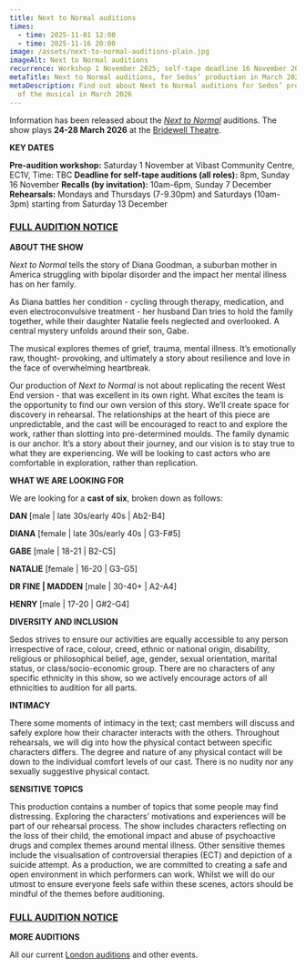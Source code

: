 ```yaml
---
title: Next to Normal auditions
times:
  - time: 2025-11-01 12:00
  - time: 2025-11-16 20:00
image: /assets/next-to-normal-auditions-plain.jpg
imageAlt: Next to Normal auditions
recurrence: Workshop 1 November 2025; self-tape deadline 16 November 2025
metaTitle: Next to Normal auditions, for Sedos’ production in March 2026
metaDescription: Find out about Next to Normal auditions for Sedos’ production
  of the musical in March 2026
---
```

Information has been released about the *[Next to Normal](https://www.sedos.co.uk/shows/2026-next-to-normal)* auditions. The show plays **24-28 March 2026** at the [Bridewell Theatre](<>). 

**KEY DATES**

**Pre-audition workshop:** Saturday 1 November at Vibast Community Centre, EC1V, Time: TBC
[](<>)**Deadline for self-tape auditions (all roles):** 8pm, Sunday 16 November[](<>)
**Recalls (by invitation):** 10am-6pm, Sunday 7 December
**Rehearsals:** [](<>)Mondays and Thursdays (7-9.30pm) and Saturdays (10am-3pm) starting from Saturday 13 December

### **[FULL AUDITION NOTICE](https://drive.google.com/file/d/1QpeTxcA5eKYpxGKbtc8yeyMUOUNox106/view?usp=sharing)**

**ABOUT THE SHOW**

*Next to Normal* tells the story of Diana Goodman, a suburban mother in America struggling with bipolar disorder and the impact her mental illness has on her family.

As Diana battles her condition - cycling through therapy, medication, and even electroconvulsive treatment - her husband Dan tries to hold the family together, while their daughter Natalie feels neglected and overlooked. A central mystery unfolds around their son, Gabe.

The musical explores themes of grief, trauma, mental illness. It’s emotionally raw, thought- provoking, and ultimately a story about resilience and love in the face of overwhelming heartbreak. 

Our production of *Next to Normal* is not about replicating the recent West End version - that was excellent in its own right. What excites the team is the opportunity to find our own version of this story. We’ll create space for discovery in rehearsal. The relationships at the heart of this piece are unpredictable, and the cast will be encouraged to react to and explore the work, rather than slotting into pre-determined moulds. The family dynamic is our anchor. It’s a story about their journey, and our vision is to stay true to what they are experiencing. We will be looking to cast actors who are comfortable in exploration, rather than replication.

**WHAT WE ARE LOOKING FOR**

We are looking for a **cast of six**, broken down as follows:

**DAN** \[male | late 30s/early 40s | Ab2-B4]

**DIANA** \[female | late 30s/early 40s | G3-F#5]

**GABE** \[male | 18-21 | B2-C5]

**NATALIE** \[female | 16-20 | G3-G5]

**DR FINE | MADDEN** \[male | 30-40+ | A2-A4]

**HENRY** \[male | 17-20 | G#2-G4]

**DIVERSITY AND INCLUSION**

Sedos strives to ensure our activities are equally accessible to any person irrespective of race, colour, creed, ethnic or national origin, disability, religious or philosophical belief, age, gender, sexual orientation, marital status, or class/socio-economic group. There are no characters of any specific ethnicity in this show, so we actively encourage actors of all ethnicities to audition for all parts.

**INTIMACY**

There some moments of intimacy in the text; cast members will discuss and safely explore how their character interacts with the others. Throughout rehearsals, we will dig into how the physical contact between specific characters differs. The degree and nature of any physical contact will be down to the individual comfort levels of our cast. There is no nudity nor any sexually suggestive physical contact.

**SENSITIVE TOPICS**

This production contains a number of topics that some people may find distressing. Exploring the characters’ motivations and experiences will be part of our rehearsal process. The show includes characters reflecting on the loss of their child, the emotional impact and abuse of psychoactive drugs and complex themes around mental illness. Other sensitive themes include the visualisation of controversial therapies (ECT) and depiction of a suicide attempt. As a production, we are committed to creating a safe and open environment in which performers can work. Whilst we will do our utmost to ensure everyone feels safe within these scenes, actors should be mindful of the themes before auditioning.

### [FULL AUDITION NOTICE](https://drive.google.com/file/d/1QpeTxcA5eKYpxGKbtc8yeyMUOUNox106/view?usp=sharing)

[](<>)**MORE AUDITIONS**

All our current [London auditions](<>) and other events.
